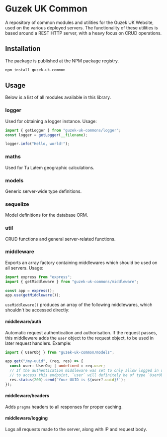 # Guzek UK Common

A repository of common modules and utilities for the Guzek UK Website, used on the various deployed servers.
The functionality of these utilities is based around a REST HTTP server, with a heavy focus on CRUD operations.

## Installation

The package is published at the NPM package registry.

```bash
npm install guzek-uk-common
```

## Usage

Below is a list of all modules available in this library.

### logger

Used for obtaining a logger instance. Usage:

```ts
import { getLogger } from "guzek-uk-commons/logger";
const logger = getLogger(__filename);

logger.info("Hello, world!");
```

### maths

Used for Tu Lałem geographic calculations.

### models

Generic server-wide type definitions.

### sequelize

Model definitions for the database ORM.

### util

CRUD functions and general server-related functions.

### middleware

Exports an array factory containing middlewares which should be used on all servers. Usage:

```ts
import express from "express";
import { getMiddleware } from "guzek-uk-commons/middleware";

const app = express();
app.use(getMiddleware());
```

`useMiddleware()` produces an array of the following middlewares, which shouldn't be accessed directly:

#### middleware/auth

Automatic request authentication and authorisation. If the request passes, this middleware adds the `user` object to the request object, to be used in later request handlers. Example:

```ts
import { UserObj } from "guzek-uk-common/models";

app.get("/my-uuid", (req, res) => {
  const user: UserObj | undefined = req.user;
  // If the authentication middleware was set to only allow logged in users
  // to access this endpoint, `user` will definitely be of type `UserObj`.
  res.status(200).send(`Your UUID is ${user?.uuid}!`);
});
```

#### middleware/headers

Adds `pragma` headers to all responses for proper caching.

#### middleware/logging

Logs all requests made to the server, along with IP and request body.
